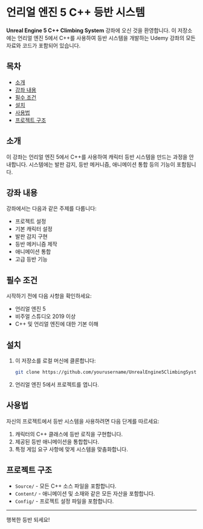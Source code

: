 # 언리얼 엔진 5 C++ 등반 시스템

**Unreal Engine 5 C++ Climbing System** 강좌에 오신 것을 환영합니다. 이 저장소에는 언리얼 엔진 5에서 C++를 사용하여 등반 시스템을 개발하는 Udemy 강좌의 모든 자료와 코드가 포함되어 있습니다.

## 목차
- [소개](#소개)
- [강좌 내용](#강좌-내용)
- [필수 조건](#필수-조건)
- [설치](#설치)
- [사용법](#사용법)
- [프로젝트 구조](#프로젝트-구조)

## 소개

이 강좌는 언리얼 엔진 5에서 C++를 사용하여 캐릭터 등반 시스템을 만드는 과정을 안내합니다. 시스템에는 발판 감지, 등반 메커니즘, 애니메이션 통합 등의 기능이 포함됩니다.

## 강좌 내용

강좌에서는 다음과 같은 주제를 다룹니다:
- 프로젝트 설정
- 기본 캐릭터 설정
- 발판 감지 구현
- 등반 메커니즘 제작
- 애니메이션 통합
- 고급 등반 기능

## 필수 조건

시작하기 전에 다음 사항을 확인하세요:
- 언리얼 엔진 5
- 비주얼 스튜디오 2019 이상
- C++ 및 언리얼 엔진에 대한 기본 이해

## 설치

1. 이 저장소를 로컬 머신에 클론합니다:
    ```sh
    git clone https://github.com/yourusername/UnrealEngine5ClimbingSystem.git
    ```
2. 언리얼 엔진 5에서 프로젝트를 엽니다.

## 사용법

자신의 프로젝트에서 등반 시스템을 사용하려면 다음 단계를 따르세요:
1. 캐릭터의 C++ 클래스에 등반 로직을 구현합니다.
2. 제공된 등반 애니메이션을 통합합니다.
3. 특정 게임 요구 사항에 맞게 시스템을 맞춤화합니다.

## 프로젝트 구조

- `Source/` - 모든 C++ 소스 파일을 포함합니다.
- `Content/` - 애니메이션 및 소재와 같은 모든 자산을 포함합니다.
- `Config/` - 프로젝트 설정 파일을 포함합니다.

---

행복한 등반 되세요!
